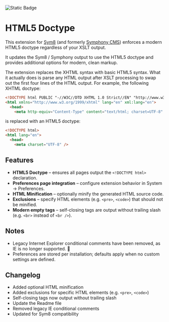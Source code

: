 ![Static Badge](https://img.shields.io/badge/build-passing-brightgreen?style=for-the-badge&logo=php&logoColor=green&label=PHP%208)

# HTML5 Doctype

This extension for [Sym8](https://sym8.io) (and formerly [Symphony CMS](https://getsymphony.com)) enforces a modern HTML5 doctype regardless of your XSLT output.

It updates the Sym8 / Symphony output to use the HTML5 doctype and provides additional options for modern, clean markup.

The extension replaces the XHTML syntax with basic HTML5 syntax. What it actually does is parse any HTML output after XSLT processing to swap out the first four lines of the HTML output. For example, the following XHTML doctype:

```html
<!DOCTYPE html PUBLIC "-//W3C//DTD XHTML 1.0 Strict//EN" "http://www.w3.org/TR/xhtml1/DTD/xhtml1-strict.dtd">
<html xmlns="http://www.w3.org/1999/xhtml" lang="en" xml:lang="en">
  <head>
    <meta http-equiv="Content-Type" content="text/html; charset=UTF-8" />
```

is replaced with an HTML5 doctype:

```html
<!DOCTYPE html>
<html lang="en">
  <head>
    <meta charset="UTF-8" />
```


## Features

- __HTML5 Doctype__ – ensures all pages output the `<!DOCTYPE html>` declaration.
- __Preferences page integration__ – configure extension behavior in System → Preferences.
- __HTML Minification__ – optionally minify the generated HTML source code.
- __Exclusions__ – specify HTML elements (e.g. `<pre>`, `<code>`) that should not be minified.
- __Modern empty tags__ – self-closing tags are output without trailing slash (e.g. `<br>` instead of `<br />`).

## Notes

- Legacy Internet Explorer conditional comments have been removed, as IE is no longer supported. 🦖
- Preferences are stored per installation; defaults apply when no custom settings are defined.

## Changelog

- Added optional HTML minification
- Added exclusions for specific HTML elements (e.g. `<pre>`, `<code>`)
- Self-closing tags now output without trailing slash
- Update the Readme file
- Removed legacy IE conditional comments
- Updated for Sym8 compatibility
